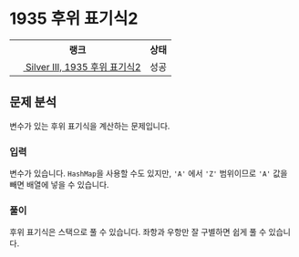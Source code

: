 # 1935 후위 표기식2



<table>
  <tr>
    <th>랭크</th>
    <th>상태</th>
  </tr>
  <tr>
    <td>
      <a href="http://noj.am/1935">
        <img src="https://static.solved.ac/tier_small/8.svg" height="16px"/>
        Silver III, 1935 후위 표기식2
      </a>
    </td>
    <td>
      성공
    </td>
  </tr>
</table>



## 문제 분석

변수가 있는 후위 표기식을 계산하는 문제입니다.

### 입력

변수가 있습니다. `HashMap`을 사용할 수도 있지만,
`'A'` 에서 `'Z'` 범위이므로 `'A'` 값을 빼면 배열에 넣을 수 있습니다.

### 풀이

후위 표기식은 스택으로 풀 수 있습니다.
좌항과 우항만 잘 구별하면 쉽게 풀 수 있습니다.
